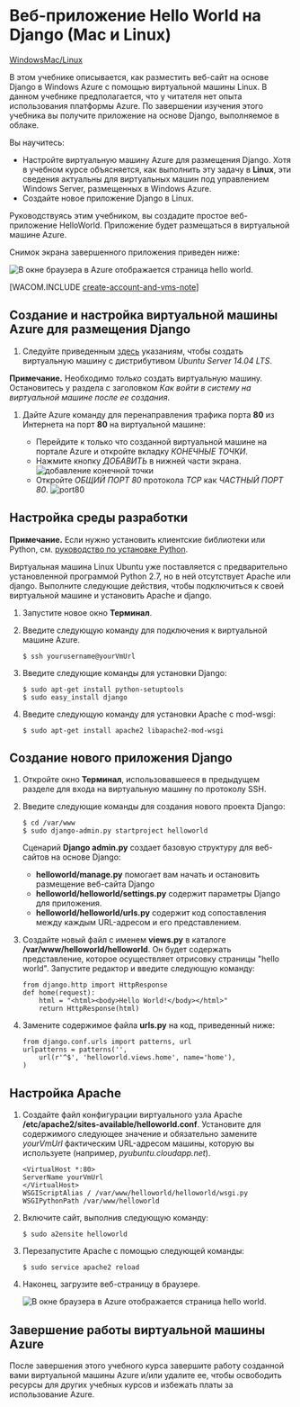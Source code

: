 <properties urlDisplayName="Web with Django" pageTitle="Веб-приложение Python на Django на платформе Mac &mdash; учебник Azure" metaKeywords="" description="В этом учебнике описывается, как разместить веб-сайт на основе Django в Azure с помощью виртуальной машины Linux." metaCanonical="" services="virtual-machines" documentationCenter="Python" title="Веб-приложение Hello World на Django (Mac и Linux)" authors="huvalo" solutions="" manager="wpickett" editor="" />

<tags ms.service="virtual-machines" ms.workload="web" ms.tgt_pltfrm="vm-linux" ms.devlang="python" ms.topic="article" ms.date="09/25/2014" ms.author="huvalo" />

# Веб-приложение Hello World на Django (Mac и Linux)

<div class="dev-center-tutorial-selector sublanding"><a href="/ru-ru/develop/python/tutorials/web-app-with-django/" title="Windows">Windows</a><a href="/ru-ru/develop/python/tutorials/django-hello-world-(maclinux)/" title="Mac/Linux" class="current">Mac/Linux</a></div>

В этом учебнике описывается, как разместить веб-сайт на основе Django в Windows
Azure с помощью виртуальной машины Linux. В данном учебнике предполагается, что у читателя нет опыта использования платформы Azure. По завершении изучения этого учебника вы получите приложение на основе Django, выполняемое в облаке.

Вы научитесь:

-   Настройте виртуальную машину Azure для размещения Django. Хотя в учебном курсе объясняется, как выполнить эту задачу в **Linux**, эти сведения актуальны для виртуальных машин под управлением Windows Server, размещенных в Windows Azure.
-   Создайте новое приложение Django в Linux.

Руководствуясь этим учебником, вы создадите простое веб-приложение
HelloWorld. Приложение будет размещаться в виртуальной машине Azure.

Снимок экрана завершенного приложения приведен ниже:

![В окне браузера в Azure отображается страница hello world.][В окне браузера в Azure отображается страница hello world.]

[WACOM.INCLUDE [create-account-and-vms-note](../includes/create-account-and-vms-note.md)]

## Создание и настройка виртуальной машины Azure для размещения Django

1.  Следуйте приведенным [здесь][здесь] указаниям, чтобы создать виртуальную машину с дистрибутивом *Ubuntu Server 14.04 LTS*.

**Примечание.** Необходимо *только* создать виртуальную машину. Остановитесь у раздела с заголовком *Как войти в систему на виртуальной машине после ее создания*.

1.  Дайте Azure команду для перенаправления трафика порта **80** из Интернета на порт **80** на виртуальной машине:

    -   Перейдите к только что созданной виртуальной машине на портале Azure и откройте вкладку *КОНЕЧНЫЕ ТОЧКИ*.
    -   Нажмите кнопку *ДОБАВИТЬ* в нижней части экрана.
        ![добавление конечной точки][добавление конечной точки]
    -   Откройте *ОБЩИЙ ПОРТ 80* протокола *TCP* как *ЧАСТНЫЙ ПОРТ 80*.
        ![port80][port80]

## <span id="setup"></span> </a>Настройка среды разработки

**Примечание.** Если нужно установить клиентские библиотеки или Python, см. [руководство по установке Python][руководство по установке Python].

Виртуальная машина Linux Ubuntu уже поставляется с предварительно установленной программой Python 2.7, но в ней отсутствует Apache или django. Выполните следующие действия, чтобы подключиться к своей виртуальной машине и установить Apache и django.

1.  Запустите новое окно **Терминал**.

2.  Введите следующую команду для подключения к виртуальной машине Azure.

        $ ssh yourusername@yourVmUrl

3.  Введите следующие команды для установки Django:

        $ sudo apt-get install python-setuptools
        $ sudo easy_install django

4.  Введите следующую команду для установки Apache с mod-wsgi:

        $ sudo apt-get install apache2 libapache2-mod-wsgi

## Создание нового приложения Django

1.  Откройте окно **Терминал**, использовавшееся в предыдущем разделе для входа на виртуальную машину по протоколу SSH.

2.  Введите следующие команды для создания нового проекта Django:

        $ cd /var/www
        $ sudo django-admin.py startproject helloworld

    Сценарий **Django admin.py** создает базовую структуру для веб-сайтов на основе Django:

    -   **helloworld/manage.py** помогает вам начать и остановить размещение веб-сайта Django
    -   **helloworld/helloworld/settings.py** содержит параметры Django для приложения.
    -   **helloworld/helloworld/urls.py** содержит код сопоставления между каждым URL-адресом и его представлением.

3.  Создайте новый файл с именем **views.py** в каталоге **/var/www/helloworld/helloworld**. Он будет содержать представление, которое осуществляет отрисовку страницы "hello world". Запустите редактор и введите следующую команду:

        from django.http import HttpResponse
        def home(request):
            html = "<html><body>Hello World!</body></html>"
            return HttpResponse(html)

4.  Замените содержимое файла **urls.py** на код, приведенный ниже:

        from django.conf.urls import patterns, url
        urlpatterns = patterns('',
            url(r'^$', 'helloworld.views.home', name='home'),
        )

## Настройка Apache

1.  Создайте файл конфигурации виртуального узла Apache **/etc/apache2/sites-available/helloworld.conf**. Установите для содержимого следующее значение и обязательно замените *yourVmUrl* фактическим URL-адресом машины, которую вы используете (например, *pyubuntu.cloudapp.net*).

        <VirtualHost *:80>
        ServerName yourVmUrl
        </VirtualHost>
        WSGIScriptAlias / /var/www/helloworld/helloworld/wsgi.py
        WSGIPythonPath /var/www/helloworld

2.  Включите сайт, выполнив следующую команду:

        $ sudo a2ensite helloworld

3.  Перезапустите Apache с помощью следующей команды:

        $ sudo service apache2 reload

4.  Наконец, загрузите веб-страницу в браузере.

    ![В окне браузера в Azure отображается страница hello world.][В окне браузера в Azure отображается страница hello world.]

## Завершение работы виртуальной машины Azure

После завершения этого учебного курса завершите работу созданной вами виртуальной машины Azure и/или удалите ее, чтобы освободить ресурсы для других учебных курсов и избежать платы за использование Azure.

  [В окне браузера в Azure отображается страница hello world.]: ./media/virtual-machines-python-django-web-app-linux/mac-linux-django-helloworld-browser.png
  [здесь]: /ru-ru/manage/linux/tutorials/virtual-machine-from-gallery/
  [добавление конечной точки]: ./media/virtual-machines-python-django-web-app-linux/mac-linux-django-helloworld-add-endpoint.png
  [port80]: ./media/virtual-machines-python-django-web-app-linux/mac-linux-django-helloworld-port80.png
  [руководство по установке Python]: ../python-how-to-install/
